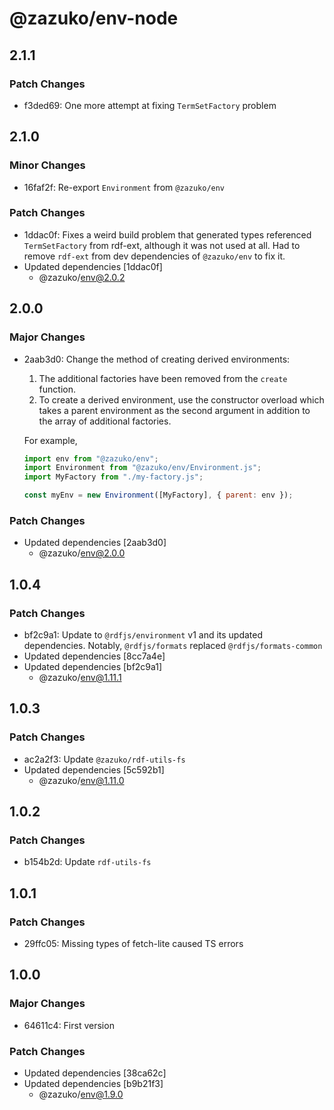 # @zazuko/env-node

## 2.1.1

### Patch Changes

- f3ded69: One more attempt at fixing `TermSetFactory` problem

## 2.1.0

### Minor Changes

- 16faf2f: Re-export `Environment` from `@zazuko/env`

### Patch Changes

- 1ddac0f: Fixes a weird build problem that generated types referenced `TermSetFactory` from rdf-ext, although it was not used at all. Had to remove `rdf-ext` from dev dependencies of `@zazuko/env` to fix it.
- Updated dependencies [1ddac0f]
  - @zazuko/env@2.0.2

## 2.0.0

### Major Changes

- 2aab3d0: Change the method of creating derived environments:

  1. The additional factories have been removed from the `create` function.
  2. To create a derived environment, use the constructor overload which takes a parent environment as the second argument in addition to the array of additional factories.

  For example,

  ```js
  import env from "@zazuko/env";
  import Environment from "@zazuko/env/Environment.js";
  import MyFactory from "./my-factory.js";

  const myEnv = new Environment([MyFactory], { parent: env });
  ```

### Patch Changes

- Updated dependencies [2aab3d0]
  - @zazuko/env@2.0.0

## 1.0.4

### Patch Changes

- bf2c9a1: Update to `@rdfjs/environment` v1 and its updated dependencies. Notably, `@rdfjs/formats` replaced `@rdfjs/formats-common`
- Updated dependencies [8cc7a4e]
- Updated dependencies [bf2c9a1]
  - @zazuko/env@1.11.1

## 1.0.3

### Patch Changes

- ac2a2f3: Update `@zazuko/rdf-utils-fs`
- Updated dependencies [5c592b1]
  - @zazuko/env@1.11.0

## 1.0.2

### Patch Changes

- b154b2d: Update `rdf-utils-fs`

## 1.0.1

### Patch Changes

- 29ffc05: Missing types of fetch-lite caused TS errors

## 1.0.0

### Major Changes

- 64611c4: First version

### Patch Changes

- Updated dependencies [38ca62c]
- Updated dependencies [b9b21f3]
  - @zazuko/env@1.9.0
